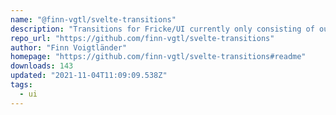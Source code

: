 ```yaml
---
name: "@finn-vgtl/svelte-transitions"
description: "Transitions for Fricke/UI currently only consisting of our main one."
repo_url: "https://github.com/finn-vgtl/svelte-transitions"
author: "Finn Voigtländer"
homepage: "https://github.com/finn-vgtl/svelte-transitions#readme"
downloads: 143
updated: "2021-11-04T11:09:09.538Z"
tags: 
  - ui
---
```

